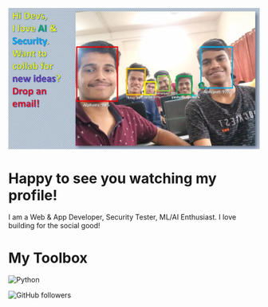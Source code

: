 
![FaceRecognitionImg](/img001e.webp)
# Happy to see you watching my profile!
I am a Web & App Developer, Security Tester, ML/AI Enthusiast.
I love building for the social good!

# My Toolbox
![Python](https://img.shields.io/badge/Toolbox-Python-Green)

![GitHub followers](https://img.shields.io/github/followers/AJV009?style=flat-square)